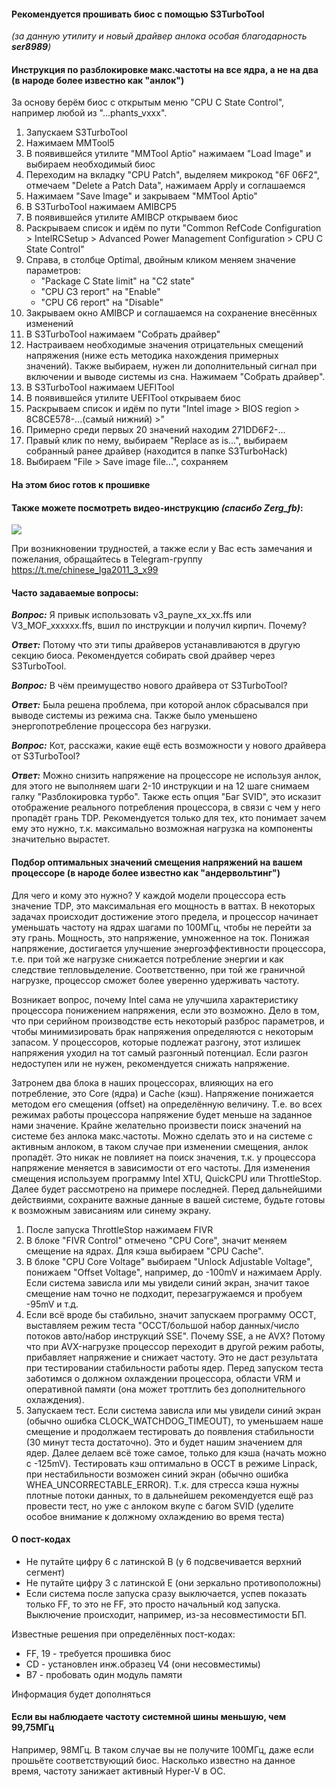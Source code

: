 #### Рекомендуется прошивать биос с помощью S3TurboTool
*(за данную утилиту и новый драйвер анлока особая благодарность ***ser8989***)*

#### Инструкция по разблокировке макс.частоты на все ядра, а не на два (в народе более известно как "анлок")
За основу берём биос с открытым меню "CPU C State Control", например любой из "...phants_vxxx".
1. Запускаем S3TurboTool
2. Нажимаем MMTool5
3. В появившейся утилите "MMTool Aptio" нажимаем "Load Image" и выбираем необходимый биос
4. Переходим на вкладку "CPU Patch", выделяем микрокод "6F 06F2", отмечаем "Delete a Patch Data", нажимаем Apply и соглашаемся
5. Нажимаем "Save Image" и закрываем "MMTool Aptio"
6. В S3TurboTool нажимаем AMIBCP5
7. В появившейся утилите AMIBCP открываем биос
8. Раскрываем список и идём по пути "Common RefCode Configuration > IntelRCSetup > Advanced Power Management Configuration > CPU C State Control"
9. Справа, в столбце Optimal, двойным кликом меняем значение параметров:
    * "Package C State limit" на "C2 state"
    * "CPU C3 report" на "Enable"
    * "CPU C6 report" на "Disable"
10. Закрываем окно AMIBCP и соглашаемся на сохранение внесённых изменений
11. В S3TurboTool нажимаем "Собрать драйвер"
12. Настраиваем необходимые значения отрицательных смещений напряжения (ниже есть методика нахождения примерных значений). Также выбираем, нужен ли дополнительный сигнал при включении и выводе системы из сна. Нажимаем "Собрать драйвер".
13. В S3TurboTool нажимаем UEFITool
14. В появившейся утилите UEFITool открываем биос
15. Раскрываем список и идём по пути "Intel image > BIOS region > 8C8CE578-...(самый нижний) >"
16. Примерно среди первых 20 значений находим 271DD6F2-...
17. Правый клик по нему, выбираем "Replace as is...", выбираем собранный ранее драйвер (находится в папке S3TurboHack)
18. Выбираем "File > Save image file...", сохраняем
#### На этом биос готов к прошивке

#### Также можете посмотреть видео-инструкцию *(спасибо Zerg_fb)*:

[![](https://i.ytimg.com/vi/2hfhdrIrXR4/mqdefault.jpg)](https://youtu.be/2hfhdrIrXR4)

При возникновении трудностей, а также если у Вас есть замечания и пожелания, обращайтесь в Telegram-группу https://t.me/chinese_lga2011_3_x99

#### Часто задаваемые вопросы:
***Вопрос:*** Я привык использовать v3_payne_xx_xx.ffs или V3_MOF_xxxxxx.ffs, вшил по инструкции и получил кирпич. Почему?

***Ответ:*** Потому что эти типы драйверов устанавливаются в другую секцию биоса. Рекомендуется собирать свой драйвер через S3TurboTool.

***Вопрос:*** В чём преимущество нового драйвера от S3TurboTool?

***Ответ:*** Была решена проблема, при которой анлок сбрасывался при выводе системы из режима сна. Также было уменьшено энергопотребление процессора без нагрузки.

***Вопрос:*** Кот, расскажи, какие ещё есть возможности у нового драйвера от S3TurboTool?

***Ответ:*** Можно снизить напряжение на процессоре не используя анлок, для этого не выполняем шаги 2-10 инструкции и на 12 шаге снимаем галку "Разблокировка турбо". Также есть опция "Баг SVID", это исказит отображение реального потребления процессора, в связи с чем у него пропадёт грань TDP. Рекомендуется только для тех, кто понимает зачем ему это нужно, т.к. максимально возможная нагрузка на компоненты значительно вырастет.

#### Подбор оптимальных значений смещения напряжений на вашем процессоре (в народе более известно как "андервольтинг")
Для чего и кому это нужно? У каждой модели процессора есть значение TDP, это максимальная его мощность в ваттах. В некоторых задачах происходит достижение этого предела, и процессор начинает уменьшать частоту на ядрах шагами по 100МГц, чтобы не перейти за эту грань. Мощность, это напряжение, умноженное на ток. Понижая напряжение, достигается улучшение энергоэффективности процессора, т.е. при той же нагрузке снижается потребление энергии и как следствие тепловыделение. Соответственно, при той же граничной нагрузке, процессор сможет более уверенно удерживать частоту.

Возникает вопрос, почему Intel сама не улучшила характеристику процессора понижением напряжения, если это возможно. Дело в том, что при серийном производстве есть некоторый разброс параметров, и чтобы минимизировать брак напряжения определяются с некоторым запасом. У процессоров, которые подлежат разгону, этот излишек напряжения уходил на тот самый разгонный потенциал. Если разгон недоступен или не нужен, рекомендуется снижать напряжение.

Затронем два блока в наших процессорах, влияющих на его потребление, это Core (ядра) и Cache (кэш). Напряжение понижается методом его смещения (offset) на определённую величину. Т.е. во всех режимах работы процессора напряжение будет меньше на заданное нами значение. Крайне желательно произвести поиск значений на системе без анлока макс.частоты. Можно сделать это и на системе с активным анлоком, в таком случае при изменении смещения, анлок пропадёт. Это никак не повлияет на поиск значения, т.к. у процессора напряжение меняется в зависимости от его частоты.
Для изменения смещения используем программу Intel XTU, QuickCPU или ThrottleStop. Далее будет рассмотрено на примере последней.
Перед дальнейшими действиями, сохраните важные данные в вашей системе, будьте готовы к возможным зависаниям или синему экрану.
1. После запуска ThrottleStop нажимаем FIVR
2. В блоке "FIVR Control" отмечено "CPU Core", значит меняем смещение на ядрах. Для кэша выбираем "CPU Cache".
3. В блоке "CPU Core Voltage" выбираем "Unlock Adjustable Voltage", понижаем "Offset Voltage", например, до -100mV и нажимаем Apply. Если система зависла или мы увидели синий экран, значит такое смещение нам точно не подходит, перезагружаемся и пробуем -95mV и т.д.
4. Если всё вроде бы стабильно, значит запускаем программу OCCT, выставляем режим теста "OCCT/большой набор данных/число потоков авто/набор инструкций SSE". Почему SSE, а не AVX? Потому что при AVX-нагрузке процессор переходит в другой режим работы, прибавляет напряжение и снижает частоту. Это не даст результата при тестировании стабильности работы ядер. Перед запуском теста заботимся о должном охлаждении процессора, области VRM и оперативной памяти (она может троттлить без дополнительного охлаждения).
5. Запускаем тест. Если система зависла или мы увидели синий экран (обычно ошибка CLOCK_WATCHDOG_TIMEOUT), то уменьшаем наше смещение и продолжаем тестировать до появления стабильности (30 минут теста достаточно). Это и будет нашим значением для ядер. Далее делаем всё тоже самое, только для кэша (начать можно с -125mV). Тестировать кэш оптимально в OCCT в режиме Linpack, при нестабильности возможен синий экран (обычно ошибка WHEA_UNCORRECTABLE_ERROR). Т.к. для стресса кэша нужны плотные потоки данных, то в дальнейшем рекомендуется ещё раз провести тест, но уже с анлоком вкупе с багом SVID (уделите особое внимание к должному охлаждению во время теста)

#### О пост-кодах
* Не путайте цифру 6 с латинской B (у 6 подсвечивается верхний сегмент)
* Не путайте цифру 3 с латинской E (они зеркально противоположны)
* Если система после запуска сразу выключается, успев показать только FF, то это не FF, это просто начальный код запуска. Выключение происходит, например, из-за несовместимости БП.

Известные решения при определённых пост-кодах:

* FF, 19 - требуется прошивка биос
* CD - установлен инж.образец V4 (они несовместимы)
* B7 - пробовать один модуль памяти

Информация будет дополняться

#### Если вы наблюдаете частоту системной шины меньшую, чем 99,75МГц
Например, 98МГц. В таком случае вы не получите 100МГц, даже если прошьёте соответствующий биос. Насколько известно на данное время, частоту занижает активный Hyper-V в ОС.
